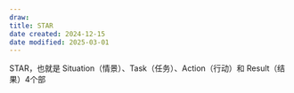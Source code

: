```yaml
---
draw:
title: STAR
date created: 2024-12-15
date modified: 2025-03-01
---
```


STAR，也就是 Situation（情景）、Task（任务）、Action（行动）和 Result（结果）4个部
